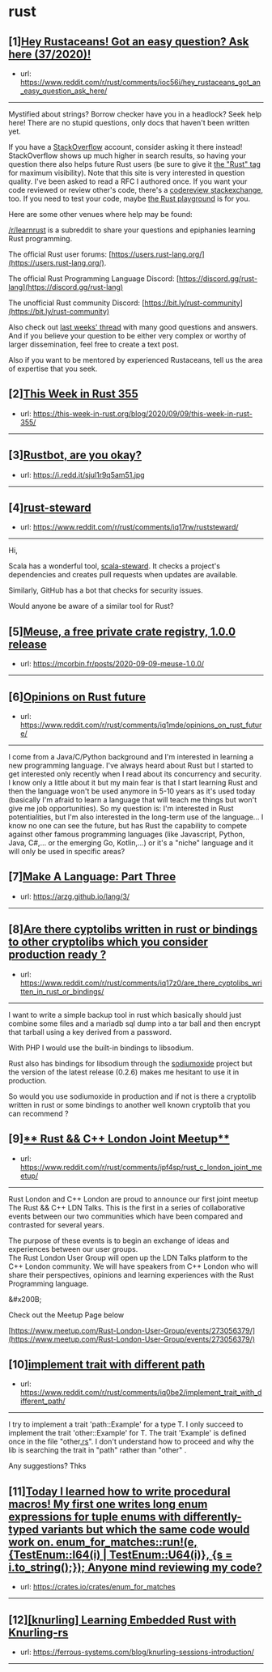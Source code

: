 # rust
## [1][Hey Rustaceans! Got an easy question? Ask here (37/2020)!](https://www.reddit.com/r/rust/comments/ioc56i/hey_rustaceans_got_an_easy_question_ask_here/)
- url: https://www.reddit.com/r/rust/comments/ioc56i/hey_rustaceans_got_an_easy_question_ask_here/
---
Mystified about strings? Borrow checker have you in a headlock? Seek help here! There are no stupid questions, only docs that haven't been written yet.

If you have a [StackOverflow](http://stackoverflow.com/) account, consider asking it there instead! StackOverflow shows up much higher in search results, so having your question there also helps future Rust users (be sure to give it [the "Rust" tag](http://stackoverflow.com/questions/tagged/rust) for maximum visibility). Note that this site is very interested in question quality. I've been asked to read a RFC I authored once. If you want your code reviewed or review other's code, there's a [codereview stackexchange](https://codereview.stackexchange.com/questions/tagged/rust), too. If you need to test your code, maybe [the Rust playground](https://play.rust-lang.org) is for you.

Here are some other venues where help may be found:

[/r/learnrust](https://www.reddit.com/r/learnrust) is a subreddit to share your questions and epiphanies learning Rust programming.

The official Rust user forums: [https://users.rust-lang.org/](https://users.rust-lang.org/).

The official Rust Programming Language Discord: [https://discord.gg/rust-lang](https://discord.gg/rust-lang)

The unofficial Rust community Discord: [https://bit.ly/rust-community](https://bit.ly/rust-community)

Also check out [last weeks' thread](https://reddit.com/r/rust/comments/ijvwsk/hey_rustaceans_got_an_easy_question_ask_here/) with many good questions and answers. And if you believe your question to be either very complex or worthy of larger dissemination, feel free to create a text post.

Also if you want to be mentored by experienced Rustaceans, tell us the area of expertise that you seek.
## [2][This Week in Rust 355](https://www.reddit.com/r/rust/comments/ippv0q/this_week_in_rust_355/)
- url: https://this-week-in-rust.org/blog/2020/09/09/this-week-in-rust-355/
---

## [3][Rustbot, are you okay?](https://www.reddit.com/r/rust/comments/ipzctt/rustbot_are_you_okay/)
- url: https://i.redd.it/sjul1r9q5am51.jpg
---

## [4][rust-steward](https://www.reddit.com/r/rust/comments/iq17rw/ruststeward/)
- url: https://www.reddit.com/r/rust/comments/iq17rw/ruststeward/
---
Hi, 

Scala has a wonderful tool, [scala-steward](https://github.com/scala-steward-org/scala-steward). It checks a project's dependencies and creates pull requests when updates are available.

Similarly, GitHub has a bot that checks for security issues.

Would anyone be aware of a similar tool for Rust?
## [5][Meuse, a free private crate registry, 1.0.0 release](https://www.reddit.com/r/rust/comments/ipmkqe/meuse_a_free_private_crate_registry_100_release/)
- url: https://mcorbin.fr/posts/2020-09-09-meuse-1.0.0/
---

## [6][Opinions on Rust future](https://www.reddit.com/r/rust/comments/iq1mde/opinions_on_rust_future/)
- url: https://www.reddit.com/r/rust/comments/iq1mde/opinions_on_rust_future/
---
I come from a Java/C/Python background and I'm interested in learning a new programming language. I've always heard about Rust but I started to get interested only recently when I read about its concurrency and security. I know only a little about it but my main fear is that I start learning Rust and then the language won't be used anymore in 5-10 years as it's used today (basically I'm afraid to learn a language that will teach me things but won't give me job opportunities). So my question is: I'm interested in Rust potentialities, but I'm also interested in the long-term use of the language... I know no one can see the future, but has Rust the capability to compete against other famous programming languages (like Javascript, Python, Java, C#,... or the emerging Go, Kotlin,...) or it's a "niche" language and it will only be used in specific areas?
## [7][Make A Language: Part Three](https://www.reddit.com/r/rust/comments/iq2gaa/make_a_language_part_three/)
- url: https://arzg.github.io/lang/3/
---

## [8][Are there cyptolibs written in rust or bindings to other cryptolibs which you consider production ready ?](https://www.reddit.com/r/rust/comments/iq17z0/are_there_cyptolibs_written_in_rust_or_bindings/)
- url: https://www.reddit.com/r/rust/comments/iq17z0/are_there_cyptolibs_written_in_rust_or_bindings/
---
I want to write a simple backup tool in rust which basically should just combine some files and a mariadb sql dump into a tar ball and then encrypt that tarball using a key derived from a password.

With PHP I would use the built-in bindings to libsodium. 

Rust also has bindings for libsodium through the [sodiumoxide](https://github.com/sodiumoxide/sodiumoxide) project but the version of the latest release (0.2.6) makes me hesitant to use it in production. 

So would you use sodiumoxide in production and if not is there a cryptolib written in rust or some bindings to another well known cryptolib that you can recommend ?
## [9][** Rust &amp;&amp; C++ London Joint Meetup**](https://www.reddit.com/r/rust/comments/ipf4sp/rust_c_london_joint_meetup/)
- url: https://www.reddit.com/r/rust/comments/ipf4sp/rust_c_london_joint_meetup/
---
Rust London and C++ London are proud to announce our first joint meetup The Rust &amp;&amp; C++ LDN Talks. This is the first in a series of collaborative events between our two communities which have been compared and contrasted for several years.  


The purpose of these events is to begin an exchange of ideas and experiences between our user groups.  
The Rust London User Group will open up the LDN Talks platform to the C++ London community. We will have speakers from C++ London who will share their perspectives, opinions and learning experiences with the Rust Programming language.

&amp;#x200B;

Check out the Meetup Page below

[https://www.meetup.com/Rust-London-User-Group/events/273056379/](https://www.meetup.com/Rust-London-User-Group/events/273056379/)
## [10][implement trait with different path](https://www.reddit.com/r/rust/comments/iq0be2/implement_trait_with_different_path/)
- url: https://www.reddit.com/r/rust/comments/iq0be2/implement_trait_with_different_path/
---
I try to implement a trait 'path::Example' for a type T. I only succeed to implement the trait 'other::Example' for T. The trait 'Example' is defined once in the file "other[.rs](https://good.rs)". I don't understand how to proceed and why the lib is searching the trait in "path" rather than "other" .

Any suggestions? Thks
## [11][Today I learned how to write procedural macros! My first one writes long enum expressions for tuple enums with differently-typed variants but which the same code would work on. enum_for_matches::run!(e, {TestEnum::I64(i) | TestEnum::U64(i)}, {s = i.to_string();}); Anyone mind reviewing my code?](https://www.reddit.com/r/rust/comments/iq1kuq/today_i_learned_how_to_write_procedural_macros_my/)
- url: https://crates.io/crates/enum_for_matches
---

## [12][[knurling] Learning Embedded Rust with Knurling-rs](https://www.reddit.com/r/rust/comments/ipg76a/knurling_learning_embedded_rust_with_knurlingrs/)
- url: https://ferrous-systems.com/blog/knurling-sessions-introduction/
---

